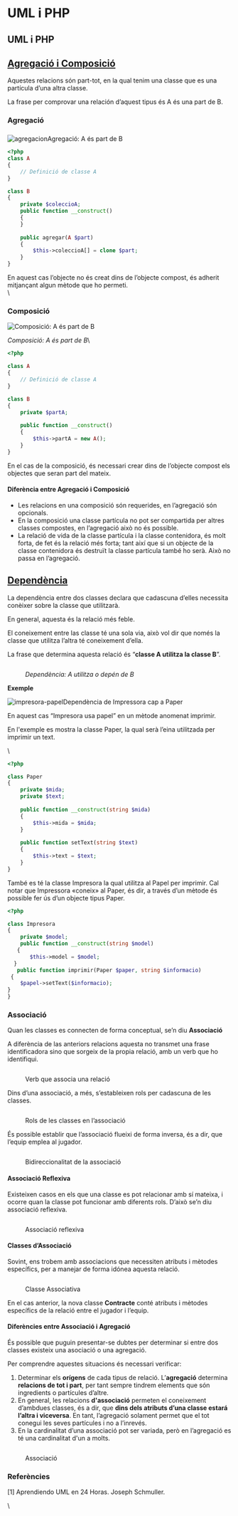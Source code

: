 # UML i PHP

## UML i PHP

## [Agregació i Composició](https://objetosweb.wordpress.com/2017/03/12/agregacion-y-composicion/)

Aquestes relacions són part-tot, en la qual tenim una classe que es una partícula d’una altra classe.

La frase per comprovar una relación d’aquest tipus és  A és una part de B.

### Agregació

###

![agregacion](https://lh7-us.googleusercontent.com/E6bpjhwSgYQ0VUUxNQGzsC\_Zq7rQH7q9evz898W2bAwy3motE-DHz\_U9FoGfG4p3mM\_ncgZg29GwhrmNPbNfco5ZO2YWSGGcc9oY-BtkIbcwlgqcmDIfi1eXs3leQB3IW1PrZbdQcgCzsOkuRu6Wx6Y)Agregació: A és part de B



```php
<?php
class A
{
    // Definició de classe A
}

class B
{
    private $coleccioA;
    public function __construct()
    {
    }
  
    public agregar(A $part)
    {
        $this->coleccioA[] = clone $part;
    }
}

```

En aquest cas l’objecte no és creat dins de l’objecte compost, és adherit mitjançant algun mètode que ho permeti.\
\


### Composició



![Composició: A és part de B](https://lh7-us.googleusercontent.com/6CYL4nWZtWb\_qrb9UJghfWk7ycvcfgHVqzXGHe2No3H6c6uz4oT123TuMgayZJxPCuufkZkayF5u7eLejh\_YgQ05qbRnK2SGO5WXbq7PJNAf5lp\_k-r2z2RSPFEDx\_Qz8Jaia1IXAiQlbqLfZpY1Eso)

_Composició: A és part de B_\




```php
<?php

class A
{
    // Definició de classe A
}

class B
{
    private $partA;
    
    public function __construct()
    {
        $this->partA = new A();
    }
}

```

En el cas de la composició, és necessari crear dins de l’objecte compost els  objectes que seran part del mateix.

#### Diferència entre Agregació i Composició

* Les relacions en una composició són requerides, en l’agregació són opcionals.
* En la composició una classe partícula no pot ser compartida per altres classes compostes, en l’agregació això no és  possible.
* La relació de vida de la classe partícula i la classe contenidora, és molt  forta, de fet és la relació més forta; tant així que si un objecte de la classe contenidora és destruït la classe partícula també ho  serà. Això no passa en l’agregació.

## [Dependència](https://objetosweb.wordpress.com/2017/03/12/dependencia/)

La dependència entre dos classes declara que cadascuna d’elles necessita conèixer sobre la classe  que utilitzarà.

En general, aquesta és la relació més feble.&#x20;

El coneixement entre las classe té una sola via, això vol dir que només la classe que utilitza l’altra té  coneixement d’ella.

La frase que determina aquesta relació és “**classe A utilitza  la classe B**”.



<figure><img src="https://lh7-us.googleusercontent.com/cwvvm6kMsmWsKP4xu2DFUWg3JGjx2R_MirdNZPsMKJH1gWgmJBqthgvkzZHFhvSvIvCN1VBmZomLqGg6AAp5du_8R3Fu-lwhfRJPVAt_HfH5OG4_l5Iv5vRoMLtxtXDkAdO7o57pY80Q4ECnPnsU3tA" alt=""><figcaption><p><em>Dependència: A utilitza o depén de B</em></p></figcaption></figure>

**Exemple**

![impresora-papel](https://lh7-us.googleusercontent.com/6sVIQiWafVgYWzxvlgwmFZrHmRmRZLo9HXzinOFoPHswTfIfTgDcQnumfziTvey9tv1h9rw0wbGOr5XRXumkIR5\_gDcdYY19XYpEzWXATvyd-Ise7BpYxmPqiR-26RTUhFbE30l44cW6YjwNK7wl63E)Dependència de Impressora cap a Paper

&#x20;En aquest cas “Impresora usa  papel” en un mètode anomenat imprimir.

En l'exemple es mostra la classe Paper, la qual serà l’eina utilitzada per imprimir un text.

\


```php
<?php

class Paper
{
    private $mida;
    private $text;
    
    public function __construct(string $mida)
    {
        $this->mida = $mida;
    }
    
    public function setText(string $text)
    {
        $this->text = $text;
    }
}

```



També es té la classe  Impresora la qual utilitza al Papel per imprimir. Cal notar que Impressora «coneix» al Paper, és dir, a través d’un mètode és possible fer  ús d’un objecte tipus Paper.



```php
<?php

class Impresora
{ 
    private $model;
    public function __construct(string $model)
   {
       $this->model = $model;
  }
   public function imprimir(Paper $paper, string $informacio)
 {
    $papel->setText($informacio);
}
}
```

### &#x20;Associació

Quan les classes es connecten de forma conceptual, se’n diu  **Associació**

A diferència  de las anteriors relacions aquesta no transmet una frase identificadora sino que sorgeix de la propia relació, amb un verb que ho identifiqui.

<figure><img src="https://lh7-us.googleusercontent.com/dwtUPymqbaZuuwHqXO29AGGH5TLFVx_xAP_Npn7dbp1vjLfQVO-eff6IWJl0AufF9MIxceWWvG_kmi-oUBnvTb6UFHdIaFNYsj40SfqAcyqAUyPhgzTwpjRU6e_2-q1IjgPAvOsmjHQaYPAWGhgDU0U" alt=""><figcaption><p>Verb que associa una relació</p></figcaption></figure>

Dins d’una associació, a més, s’estableixen rols per cadascuna de les classes.



<figure><img src="https://lh7-us.googleusercontent.com/TgaYFov4Tl8QAA4TEIZuL2ReHT7EI6IkiZFVcUbXfaeUIy9OOMZ2hBvmNIx_HNjsB1Qa2YqT4gDnEcHoyjtHNKzihJipKxe869N7KUd5qihZHr_J4zxz1ufoNCEpBACTQ8zmxT_5wx1VP_GTzdXeCMA" alt=""><figcaption><p>Rols de les classes en l’associació</p></figcaption></figure>

És possible establir que l’associació flueixi de forma inversa, és a dir,  que l’equip emplea al jugador.



<figure><img src="https://lh7-us.googleusercontent.com/CiHVrUDIHHKGnFmbNorUvMW_Y52s3APOYIg2Jcno8uxSVf5zTLVubud83Z0vVTgKKfOOWcN7V6qs4jjbYysw67cZKikHUnOPTkXiiqxCLq2X901OXBhl5iIr3o1YmwnKRrXGpoEMqicv4RaTdbfR1t8" alt=""><figcaption><p>Bidireccionalitat de la associació</p></figcaption></figure>

#### Associació Reflexiva

Existeixen casos en els que una classe es pot relacionar amb sí mateixa, i  ocorre quan la classe pot funcionar amb diferents rols. D’això se’n diu  associació reflexiva.

<figure><img src="https://lh7-us.googleusercontent.com/5owSdujR8ZFOL7_FDRpcRZPjTTGBg9_Ntp-Oa0BT7ae9nVfchTtymYl5HQpvnPoLcM6OStLX5KG3eQml7X3uy8Du_Jgr9KNXirQu6_q20BA3mjGfMBh2-o5PVd95Jmch64xRUGSHq1iTD7mY-fE3t6k" alt=""><figcaption><p>Associació reflexiva</p></figcaption></figure>



#### Classes d’Associació

Sovint, ens trobem amb associacions que necessiten atributs i mètodes específics, per a manejar de forma idónea aquesta relació.

<figure><img src="https://lh7-us.googleusercontent.com/99rpHwYEnpkwBhP-qbwtg6q2uMOiOD9A7XbppftovAQJfBODEKmwa5AWDxLQYUbHtvZ4NC0VuPXeYnAqNmm503QG8qqfsMvB64YfDHjT5IVBqV9lwX6d_SXiJHhwiAXJG7BacPo1gRwvuqTzq5_kdIc" alt=""><figcaption><p>Classe Associativa</p></figcaption></figure>



En el cas anterior, la nova classe **Contracte** conté atributs i mètodes específics de la relació entre el jugador i l’equip.

#### Diferències entre Associació i Agregació

És possible que puguin  presentar-se dubtes per  determinar si entre dos classes existeix una asociació o una agregació.

Per comprendre aquestes  situacions és necessari verificar:

1. Determinar els **orígens** de cada tipus de relació. L’**agregació** determina **relacions de tot i part**, per tant sempre tindrem elements que són ingredients o partícules d’altre.
2. En  general, les relacions **d'associació** permeten el coneixement d’ambdues classes, és a  dir, que **dins dels atributs d’una classe estará l’altra i viceversa**. En tant, l’agregació solament permet que el tot conegui les seves partícules i  no a l’inrevés.
3. En la cardinalitat d’una associació pot ser variada, però en l’agregació es té una cardinalitat d'un a molts.

<figure><img src="https://lh7-us.googleusercontent.com/FP74SQ26yE90BifdC5iMdiiC2vCCXgIDczraqCmZAzlE0P1PDrmTSq6A8N23h80x-FrI05nJaO9TKwViCS8foqVyNv3fCeoVs_EyvKhIxY4Le1GObUnLdBFTQNOtLPVrbpPij0254wzk8xVRku4ZArQ" alt=""><figcaption><p>Associació</p></figcaption></figure>

### Referències

\[1] Aprendiendo UML en 24 Horas. Joseph Schmuller.

\
